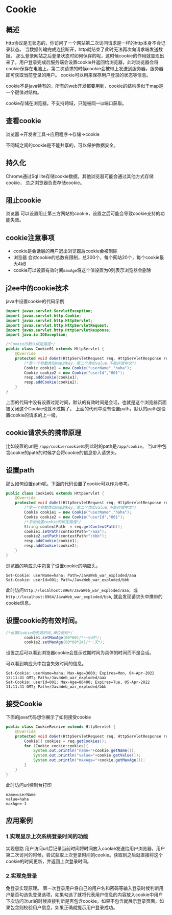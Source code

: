 # Cookie

## 概述
http协议是无状态的，你访问了一个网站第二次访问请求是一样的http本身不会记录状态。
当数据传输完成连接断开，http就结束了此时无法再次向请求端发送数据。
那么登录网站之后登录状态时如何保存的呢，这时候cookie的作用就显现出来了，用户登录完成后服务端会设置cookie并返回给浏览器，此时浏览器会将cookie保存在电脑上，第二次请求的时候cookie会被带上发送到服务器，服务器即可获取当前登录的用户。
cookie可以用来保存用户登录的状态等信息。

cookie不是java特有的，所有的web开发都要用到，cookie的结构类似于map是一个键值对结构。

cookie存储在浏览器，不支持跨域，只能被同一ip端口获取。

## 查看cookie
浏览器->开发者工具->应用程序->存储->cookie

不同域之间的cookie是不能共享的，可以保护数据安全。

## 持久化
Chrome通过Sql lite存储cookie数据，其他浏览器可能会通过其他方式存储cookie，
总之浏览器负责存储cookie。

## 阻止cookie

浏览器 可以设置阻止第三方网站的cookie，设置之后可能会导致cookie支持的功能失效。

## cookie注意事项
- cookie是会话层的用户退出浏览器后cookie会被删除
- 浏览器 会对cookie的总数有限制，总300个，每个网站20个，每个cookie最大4kB
- cookie可以设置有效时间`maxAge`将这个值设置为0则表示浏览器会删除

## j2ee中的cookie技术
java中设置cookie的代码示例
```java
import javax.servlet.ServletException;
import javax.servlet.http.Cookie;
import javax.servlet.http.HttpServlet;
import javax.servlet.http.HttpServletRequest;
import javax.servlet.http.HttpServletResponse;
import java.io.IOException;

/*Cookie的默认绑定路径*/
public class Cookie01 extends HttpServlet {
    @Override
    protected void doGet(HttpServletRequest req, HttpServletResponse resp) throws ServletException, IOException {
        /*第一个参数类似map的key，第二个类似value,不能存放中文*/
        Cookie cookie1 = new Cookie("userName","haha");
        Cookie cookie2 = new Cookie("userId","001");
        resp.addCookie(cookie1);
        resp.addCookie(cookie2);
    }
}
```
上面的代码中没有设置过期时间，默认的有效时间是会话，也就是这个浏览器页面被关闭这个Cookie也就不过期了。
上面的代码中没有设置path，默认的path是设置cookie的请求的上一级，

## cookie请求头的携带原理
比如设置的url是 `/app/cookie/cookie01`则此时的path是`/app/cookie`。
当url中包含cookie的path的时候才会将cookie的信息带入请求头。

## 设置path
那么如何设置path呢。下面的代码设置了cookie可以作为参考。

```java
public class Cookie01 extends HttpServlet {
    @Override
    protected void doGet(HttpServletRequest req, HttpServletResponse resp) throws ServletException, IOException {
        /*第一个参数类似map的key，第二个类似value,不能存放中文*/
        Cookie cookie1 = new Cookie("userName","haha");
        Cookie cookie2 = new Cookie("userId","001");
        /*手动设置cookie的绑定路径*/
        String contextPath  = req.getContextPath();
        cookie1.setPath(contextPath+"/aaa");
        cookie2.setPath(contextPath+"/bbb");
        resp.addCookie(cookie1);
        resp.addCookie(cookie2);
    }
}
```
浏览器的响应头中包含了设置cookie的响应头。
```
Set-Cookie: userName=haha; Path=/JavaWeb_war_exploded/aaa
Set-Cookie: userId=001; Path=/JavaWeb_war_exploded/bbb
```
此时访问`http://localhost:8964/JavaWeb_war_exploded/aaa`，或`http://localhost:8964/JavaWeb_war_exploded/bbb`,
就会发现请求头中携带的cookie信息。

## 设置cookie的有效时间。

```java
/*设置Cookie的失效时间,单位是秒*/
        cookie1.setMaxAge(60*60)/*一小时*/;
        cookie2.setMaxAge(60*60*24)/*一天*/;
```
设置之后可以看到浏览器cookie会显示过期时间为具体的时间而不是会话。

可以看到响应头中包含失效时间的信息。
```
Set-Cookie: userName=haha; Max-Age=3600; Expires=Mon, 04-Apr-2022 12:11:41 GMT; Path=/JavaWeb_war_exploded/aaa
Set-Cookie: userId=001; Max-Age=86400; Expires=Tue, 05-Apr-2022 11:11:41 GMT; Path=/JavaWeb_war_exploded/bbb
```
## 接受Cookie

下面的java代码想你展示了如何接受cookie
```java
public class CookieReceive extends HttpServlet {
    @Override
    protected void doGet(HttpServletRequest req, HttpServletResponse resp) throws ServletException, IOException {
        Cookie[] cookies = req.getCookies();
        for (Cookie cookie:cookies){
            System.out.println("name="+cookie.getName());
            System.out.println("value="+cookie.getValue());
            System.out.println("maxAge="+cookie.getMaxAge());
        }
    }
}
```
此时访问url控制台打印
```
name=userName
value=haha
maxAge=-1
```
## 应用案例
### 1.实现显示上次系统登录时间的功能
实现思路
用户访问url后记录当前时间将时间放入cookie发送给用户浏览器，用户第二次访问的时候，尝试获取上次登录时间的cookie。获取到之后就直接将这个cookie的时间更新，并返回上次登录时间。

### 2.实现免登录
免登录实现原理。
第一次登录用户将自己的用户名和密码等输入登录时候判断用户是否勾选免登录选项，如果勾选了就将代表用户信息的内容放入cookie中用户下次访问次url的时候直接判断是否包含cookie，如果不包含就展示登录页面，如果包含则校验用户信息，如果正确就提示用户登录成功。